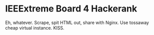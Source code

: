 # IEEExtreme Board 4 Hackerank

Eh, whatever. Scrape, spit HTML out, share with Nginx. Use tossaway cheap virtual instance. KISS.